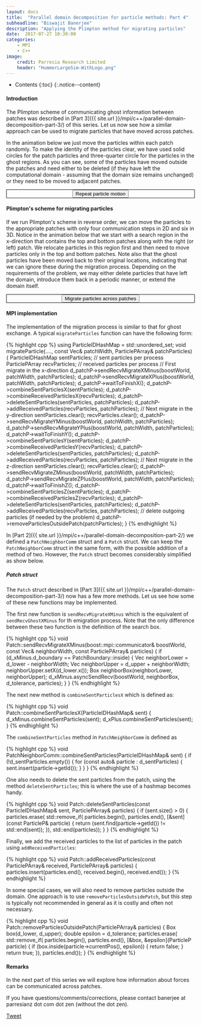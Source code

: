 ```yaml
---
layout: docs
title:  "Parallel domain decomposition for particle methods: Part 4"
subheadline: "Biswajit Banerjee"
description: "Applying the Plimpton method for migrating particles"
date:  2017-07-27 10:30:00
categories:
    - MPI
    - C++
image:
    credit: Parresia Research Limited
    header: "HummerLargeSim-WithLogo.png"
---
```


- Contents
{:toc}
{:.notice--content}

#### Introduction ####
The Plimpton scheme of communicating ghost information between patches was described
in [Part 3]({{ site.url }}/mpi/c++/parallel-domain-decomposition-part-3/) of this series.
Let us now see how a similar approach can be used to migrate particles that have
moved across patches.

In the animation below we just move the particles within each patch randomly.  To make
the identity of the particles clear, we have used solid circles for the patch particles and
three-quarter circle for the particles in the ghost regions. As you can see, some of the
particles have moved outside the patches and need either to be deleted (if they have
left the computational domain - assuming that the domain size remains unchanged) or they
need to be moved to adjacent patches.

<div align="center" style="border:1px solid black">
<div>
  <input name="restartMotion" type="button" value="Repeat particle motion" onclick="particleMotion.restartAnimation()" />
</div>
<div>
  <canvas id="particle-motion" height="500" width="500"></canvas>
</div>
</div>
<p/>

#### Plimpton's scheme for migrating particles ####
If we run Plimpton's scheme in reverse order, we can move the particles to the appropriate
patches with only four communication steps in 2D and six in 3D.  Notice in the animation
below that we start with a search region in the x-direction that contains the top and bottom
patches along with the right (or left) patch.  We relocate particles in this region first and
then need to move particles only in the top and bottom patches.  Note also that the ghost particles
have been moved back to their original locations, indicating that we can ignore these during the
migration process.  Depending on the requirements of the problem, we may either delete particles
that have left the domain, introduce them back in a periodic manner, or extend the domain itself.

<div align="center" style="border:1px solid black">
<div>
  <input name="restartMigrate" type="button" value="Migrate particles across patches" onclick="particleMigrate.restartAnimation()" />
</div>
<div>
  <canvas id="particle-migrate" height="500" width="500"></canvas>
</div>
</div>
<p/>

#### MPI implementation ####
The implementation of the migration process is similar to that for ghost exchange. A typical
`migrateParticles` function can have the following form:

{% highlight cpp %}
using ParticleIDHashMap = std::unordered_set<ParticleID>;
void migrateParticle(...., const Vec& patchWidth, ParticlePArray& patchParticles)
{
  ParticleIDHashMap sentParticles;  // sent particles per process
  ParticlePArray    recvParticles;  // received particles per process
  // First migrate in the x-direction
  d_patchP->sendRecvMigrateXMinus(boostWorld, patchWidth, patchParticles);
  d_patchP->sendRecvMigrateXPlus(boostWorld, patchWidth, patchParticles);
  d_patchP->waitToFinishX();
  d_patchP->combineSentParticlesX(sentParticles);
  d_patchP->combineReceivedParticlesX(recvParticles);
  d_patchP->deleteSentParticles(sentParticles, patchParticles);
  d_patchP->addReceivedParticles(recvParticles, patchParticles);
  // Next migrate in the y-direction
  sentParticles.clear();
  recvParticles.clear();
  d_patchP->sendRecvMigrateYMinus(boostWorld, patchWidth, patchParticles);
  d_patchP->sendRecvMigrateYPlus(boostWorld, patchWidth, patchParticles);
  d_patchP->waitToFinishY();
  d_patchP->combineSentParticlesY(sentParticles);
  d_patchP->combineReceivedParticlesY(recvParticles);
  d_patchP->deleteSentParticles(sentParticles, patchParticles);
  d_patchP->addReceivedParticles(recvParticles, patchParticles);
  // Next migrate in the z-direction
  sentParticles.clear();
  recvParticles.clear();
  d_patchP->sendRecvMigrateZMinus(boostWorld, patchWidth, patchParticles);
  d_patchP->sendRecvMigrateZPlus(boostWorld, patchWidth, patchParticles);
  d_patchP->waitToFinishZ();
  d_patchP->combineSentParticlesZ(sentParticles);
  d_patchP->combineReceivedParticlesZ(recvParticles);
  d_patchP->deleteSentParticles(sentParticles, patchParticles);
  d_patchP->addReceivedParticles(recvParticles, patchParticles);
  // delete outgoing particles (if needed by the problem)
  d_patchP->removeParticlesOutsidePatch(patchParticles);
}
{% endhighlight %}

In [Part 2]({{ site.url }}/mpi/c++/parallel-domain-decomposition-part-2/) we defined
a `PatchNeighborComm` struct and a `Patch` struct.  We can keep the `PatchNeighborComm`
struct in the same form, with the possible addition of a method of two.  However, the `Patch`
struct becomes considerably simplified as show below.

##### Patch struct #####
The `Patch` struct described in [Part 3]({{ site.url }}/mpi/c++/parallel-domain-decomposition-part-3/)
now has a few more methods.  Let us see how some of these new functions may be implemented.

The first new function is `sendRecvMigrateXMinus` which is the equivalent of `sendRecvGhostXMinus`
for th emigration process.  Note that the only difference between these two function is the
definition of the search box.

{% highlight cpp %}
void 
Patch::sendRecvMigrateXMinus(boost::mpi::communicator& boostWorld, 
                             const Vec& neighborWidth,
                             const ParticlePArray& particles) 
{
  if (d_xMinus.d_boundary == PatchBoundary::inside) {
    Vec neighborLower = d_lower - neighborWidth;
    Vec neighborUpper = d_upper + neighborWidth;
    neighborUpper.setX(d_lower.x());
    Box neighborBox(neighborLower, neighborUpper);
    d_xMinus.asyncSendRecv(boostWorld, 
                           neighborBox, d_tolerance,
                           particles);
  }
}
{% endhighlight %}

The next new method is `combineSentParticlesX` which is defined as:

{% highlight cpp %}
void 
Patch::combineSentParticlesX(ParticleIDHashMap& sent) 
{
  d_xMinus.combineSentParticles(sent);
  d_xPlus.combineSentParticles(sent);
}
{% endhighlight %}

The `combineSentParticles` method in `PatchNeighborComm` is defined as

{% highlight cpp %}
void 
PatchNeighborComm::combineSentParticles(ParticleIDHashMap& sent) 
{
  if (!d_sentParticles.empty()) {
    for (const auto& particle : d_sentParticles) {
      sent.insert(particle->getId());
    }
  }
}
{% endhighlight %}

One also needs to delete the sent particles from the patch, using the method
`deleteSentParticles`;  this is where the use of a hashmap becomes handy.

{% highlight cpp %}
void
Patch::deleteSentParticles(const ParticleIDHashMap& sent,
                           ParticlePArray& particles)
{
  if (sent.size() > 0) {
    particles.erase(
      std::remove_if(
        particles.begin(), particles.end(),
        [&sent](const ParticleP& particle) {
          return (sent.find(particle->getId()) != std::end(sent));
        }),
      std::end(particles));
  }
}
{% endhighlight %}

Finally, we add the received particles to the list of particles in the patch using
`addReceivedParticles`:

{% highlight cpp %}
void
Patch::addReceivedParticles(const ParticlePArray& received,
                            ParticlePArray& particles)
{
  particles.insert(particles.end(), received.begin(), received.end());
}
{% endhighlight %}

In some special cases, we will also need to remove particles outside the domain.  One
approach is to use `removeParticlesOutsidePatch`, but this step is typically not recommended
in general as it is costly and often not necessary.

{% highlight cpp %}
void 
Patch::removeParticlesOutsidePatch(ParticlePArray& particles)
{
  Box box(d_lower, d_upper);
  double epsilon = d_tolerance;
  particles.erase(
    std::remove_if(
      particles.begin(), particles.end(),
      [&box, &epsilon](ParticleP particle) {
        if (box.inside(particle->currentPos(), epsilon)) {
          return false;
        }
        return true;
      }),
    particles.end());
}
{% endhighlight %}
<p/>


#### Remarks ####
In the next part of this series we will explore how information about forces can be communicated
across patches.

If you have questions/comments/corrections, please contact banerjee at parresianz dot com dot zen (without the dot zen).


<a class="twitter-share-button" href="https://twitter.com/intent/tweet" data-via="parresianz"> Tweet</a>
<script src="//platform.linkedin.com/in.js" type="text/javascript">
  lang: en_US
</script>
<script type="IN/Share" data-counter="right"></script>

<script src="{{ site.url }}/assets/js/d3.v4.min.js"></script>
<script src="{{ site.url }}/assets/js/colorbrewer.min.js"></script>
<script src="{{ site.url }}/assets/js/seedrandom.min.js"></script>
<script src="{{ site.url }}/assets/js/particleMigrate.js"></script>
<script src="{{ site.url }}/assets/js/particleMotion.js"></script>

